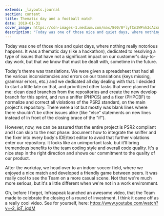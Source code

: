 ```yaml
---
extends: _layouts.journal
section: content
title: Thematic day and a football match
date: 2019-01-31
cover_image: https://cdn-images-1.medium.com/max/800/0*lyfCn3WPnh3cAzsm
description: "Today was one of those nice and quiet days, where nothing really notorious happens." 
---
```


Today was one of those nice and quiet days, where nothing really notorious happens. It was a thematic day (like a hackathon), dedicated to resolving a type of issues that have not a significant impact on our customer's day-to-day work, but that we know that must be dealt with, sometime in the future.

Today's theme was translations. We were given a spreadsheet that had all the various inconsistencies and errors on our translations (keys missing, grammar errors, etc.) and we dedicated all day dealing with that. I decided to start a little late on that, and prioritized other tasks that were planned for me: clean dead branches from the repositories and create the new develop branch for this sprint, and run a sniffer (PHPCS) and a fixer (PHPCBF) to normalize and correct all violations of the PSR2 standard, on the main project's repository. There were a lot but mostly was blank lines where there shouldn't be other issues alike (like "else" statements on new lines instead of in front of the closing brace of the "if").

However, now, we can be assured that the entire project is PSR2 compliant and I can skip to the next phase: document how to integrate the sniffer and the fixer into every body's IDE/text editor to avoid that further violations enter our repository. It looks like an unimportant task, but it'll bring tremendous benefits to the team coding style and overall code quality. It's a nice step in the right direction and shows our commitment to the quality of our product.

After the workday, we head over to an indoor soccer field, where we enjoyed a nice match and developed a friendly game between peers. It was really cool to see the Team on a more casual scene. Not that we're much more serious, but it's a little different when we're not in a work environment.

Oh, before I forget, Infraspeak launched an awesome video, that the Team made to celebrate the closing of a round of investment. I think it came off as a really cool video. See for yourself, here: https://www.youtube.com/watch?v=-2_jpT_jqdM
